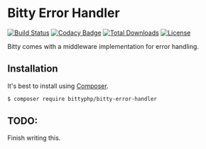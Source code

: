 # Bitty Error Handler

[![Build Status](https://travis-ci.org/bittyphp/bitty-error-handler.svg?branch=master)](https://travis-ci.org/bittyphp/bitty-error-handler)
[![Codacy Badge](https://api.codacy.com/project/badge/Coverage/00d33f4f50b141b0a59b35635147efc4)](https://www.codacy.com/app/bittyphp/bitty-error-handler)
[![Total Downloads](https://poser.pugx.org/bittyphp/bitty-error-handler/downloads)](https://packagist.org/packages/bittyphp/bitty-error-handler)
[![License](https://poser.pugx.org/bittyphp/bitty-error-handler/license)](https://packagist.org/packages/bittyphp/bitty-error-handler)

Bitty comes with a middleware implementation for error handling.

## Installation

It's best to install using [Composer](https://getcomposer.org/).

```sh
$ composer require bittyphp/bitty-error-handler
```

## TODO:

Finish writing this.
